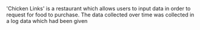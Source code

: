 'Chicken Links' is a restaurant which allows users to input data in order to request for food to purchase.
The data collected over time was collected in a log data which had been given 